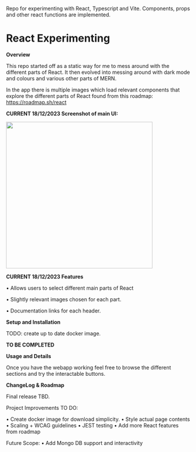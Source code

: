 Repo for experimenting with React, Typescript and Vite. Components, props and other react functions are implemented.
# React Experimenting
**Overview**

This repo started off as a static way for me to mess around with the different parts of React. It then evolved into messing around with dark mode and colours and various other parts of MERN.

In the app there is multiple images which load relevant components that explore the different parts of React found from this roadmap: https://roadmap.sh/react


**CURRENT 18/12/2023 Screenshot of main UI:**

<img src="https://github.com/LukeSutton0/react-experimenting/assets/80263461/a55757dc-c7ce-4805-b29b-6e58b9ca693f" width="400">



**CURRENT 18/12/2023 Features** 

• Allows users to select different main parts of React

• Slightly relevant images chosen for each part.

• Documentation links for each header.


**Setup and Installation**

TODO: create up to date docker image.

**TO BE COMPLETED**





**Usage and Details**

Once you have the webapp working feel free to browse the different sections and try the interactable buttons. 


**ChangeLog & Roadmap**

Final release TBD.

Project Improvements TO DO:

• Create docker image for download simplicity.
• Style actual page contents
• Scaling + WCAG guidelines
• JEST testing
• Add more React features from roadmap

Future Scope:
• Add Mongo DB support and interactivity
